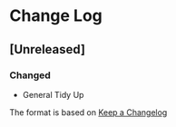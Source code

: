 # Change Log

## [Unreleased]
### Changed
- General Tidy Up

The format is based on [Keep a Changelog](http://keepachangelog.com/)
